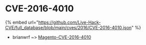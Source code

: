 # CVE-2016-4010
{% embed url="https://github.com/Live-Hack-CVE/full_database/blob/main/cves/2016/CVE-2016-4010.json" %}

* brianwrf ~> [Magento-CVE-2016-4010](https://www.alice-snow.ru/2016/database/cve-2016-4010/magento-cve-2016-4010-brianwrf)
